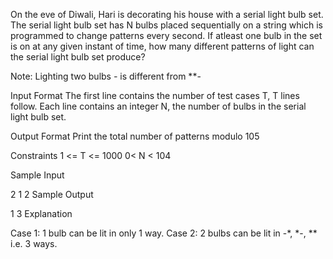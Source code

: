 On the eve of Diwali, Hari is decorating his house with a serial light bulb set. The serial light bulb set has N bulbs placed sequentially on a string which is programmed to change patterns every second. If atleast one bulb in the set is on at any given instant of time, how many different patterns of light can the serial light bulb set produce?

Note: Lighting two bulbs *-* is different from **-

Input Format
The first line contains the number of test cases T, T lines follow.
Each line contains an integer N, the number of bulbs in the serial light bulb set.

Output Format
Print the total number of patterns modulo 105

Constraints
1 <= T <= 1000
0< N < 104

Sample Input

2
1
2
Sample Output

1
3
Explanation

Case 1: 1 bulb can be lit in only 1 way.
Case 2: 2 bulbs can be lit in -*, *-, ** i.e. 3 ways.